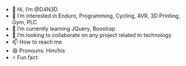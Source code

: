 - 👋 Hi, I’m @D4N3D
- 👀 I’m interested in Enduro, Programming, Cycling, AVR, 3D Printing, Gym, PLC
- 🌱 I’m currently learning JQuery, Boostrap
- 💞️ I’m looking to collaborate on any project related to technology 
- 📫 How to reach me
- 😄 Pronouns: Him/his
- ⚡ Fun fact: 

<!---
D4N3D/D4N3D is a ✨ special ✨ repository because its `README.md` (this file) appears on your GitHub profile.
You can click the Preview link to take a look at your changes.
--->
